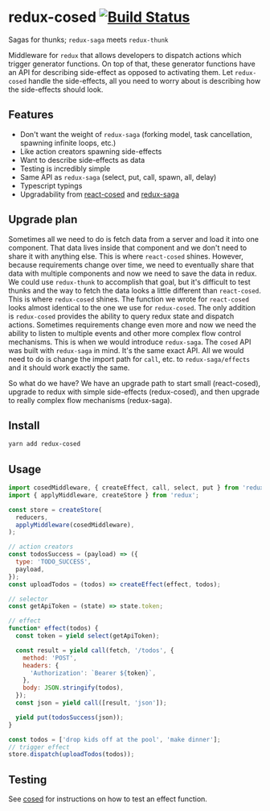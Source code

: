 # redux-cosed [![Build Status](https://travis-ci.org/neurosnap/redux-cosed.svg?branch=master)](https://travis-ci.org/neurosnap/redux-cosed)

Sagas for thunks; `redux-saga` meets `redux-thunk`

Middleware for `redux` that allows developers to dispatch actions which trigger
generator functions.  On top of that, these generator functions have an API
for describing side-effect as opposed to activating them.  Let `redux-cosed` handle
the side-effects, all you need to worry about is describing how the side-effects
should look.

## Features

* Don't want the weight of `redux-saga` (forking model, task cancellation, spawning infinite loops, etc.)
* Like action creators spawning side-effects
* Want to describe side-effects as data
* Testing is incredibly simple
* Same API as `redux-saga` (select, put, call, spawn, all, delay)
* Typescript typings
* Upgradability from [react-cosed](https://github.com/neurosnap/react-cosed) and [redux-saga](https://github.com/redux-saga/redux-saga)

## Upgrade plan

Sometimes all we need to do is fetch data from a server and load it into one
component.  That data lives inside that component and we don't need to share
it with anything else.  This is where `react-cosed` shines.  However, because
requirements change over time, we need to eventually share that data with
multiple components and now we need to save the data in redux.  We could
use `redux-thunk` to accomplish that goal, but it's difficult to test thunks
and the way to fetch the data looks a little different than `react-cosed`.
This is where `redux-cosed` shines.  The function we wrote for `react-cosed`
looks almost identical to the one we use for `redux-cosed`.  The only addition
is `redux-cosed` provides the ability to query redux state and dispatch actions.
Sometimes requirements change even more and now we need the ability to listen to multiple events and other
more complex flow control mechanisms.  This is when we would introduce `redux-saga`.
The `cosed` API was built with `redux-saga` in mind.  It's the same exact API.
All we would need to do is change the import path for `call`, etc. to `redux-saga/effects`
and it should work exactly the same.

So what do we have?  We have an upgrade path to start small (react-cosed), upgrade
to redux with simple side-effects (redux-cosed), and then upgrade to really complex
flow mechanisms (redux-saga).

## Install

```bash
yarn add redux-cosed
```

## Usage

```js
import cosedMiddleware, { createEffect, call, select, put } from 'redux-cosed';
import { applyMiddleware, createStore } from 'redux';

const store = createStore(
  reducers,
  applyMiddleware(cosedMiddleware),
);

// action creators
const todosSuccess = (payload) => ({
  type: 'TODO_SUCCESS',
  payload,
});
const uploadTodos = (todos) => createEffect(effect, todos);

// selector
const getApiToken = (state) => state.token;

// effect
function* effect(todos) {
  const token = yield select(getApiToken);

  const result = yield call(fetch, '/todos', {
    method: 'POST',
    headers: {
      'Authorization': `Bearer ${token}`,
    },
    body: JSON.stringify(todos),
  });
  const json = yield call([result, 'json']);

  yield put(todosSuccess(json));
}

const todos = ['drop kids off at the pool', 'make dinner'];
// trigger effect
store.dispatch(uploadTodos(todos));
```

## Testing

See [cosed](https://github.com/neurosnap/cosed#testing) for instructions on
how to test an effect function.
